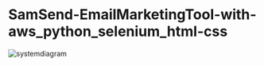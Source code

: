 # SamSend-EmailMarketingTool-with-aws_python_selenium_html-css


![systemdiagram](https://github.com/AbdulSami455/SamSend-EmailMarketingTool-with-aws_python_selenium_html-css/assets/111019622/3b0157b7-9286-497b-9224-4ee4a5272329)
